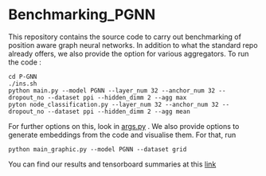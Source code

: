 # Benchmarking_PGNN
This repository contains the source code to carry out benchmarking of position aware graph neural networks. In addition to what the standard repo already offers, we also provide the option for various aggregators. 
To run the code : 
```
cd P-GNN
./ins.sh
python main.py --model PGNN --layer_num 32 --anchor_num 32 --dropout_no --dataset ppi --hidden_dimm 2 --agg max
pyton node_classification.py --layer_num 32 --anchor_num 32 --dropout_no --dataset ppi --hidden_dimm 2 --agg mean
```
For further options on this, look in [args.py](P-GNN/args.py) . We also provide options to generate embeddings from the code and visualise them. For that, run
```
python main_graphic.py --model PGNN --dataset grid
```
You can find our results and tensorboard summaries at this [link](https://drive.google.com/drive/folders/1-DgRAV-yQ2zG_MbhnBpNPOOyc50LrK0n?usp=sharing)
